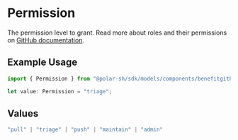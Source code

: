 # Permission

The permission level to grant. Read more about roles and their permissions on [GitHub documentation](https://docs.github.com/en/organizations/managing-user-access-to-your-organizations-repositories/managing-repository-roles/repository-roles-for-an-organization#permissions-for-each-role).

## Example Usage

```typescript
import { Permission } from "@polar-sh/sdk/models/components/benefitgithubrepositorycreateproperties.js";

let value: Permission = "triage";
```

## Values

```typescript
"pull" | "triage" | "push" | "maintain" | "admin"
```
